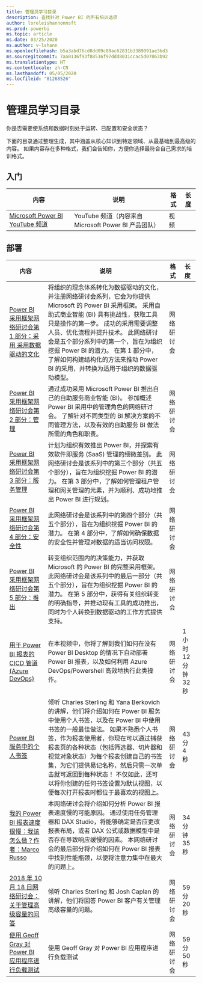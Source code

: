 ```yaml
---
title: 管理员学习目录
description: 查找针对 Power BI 的所有培训选项
author: loreleishannonmsft
ms.prod: powerbi
ms.topic: article
ms.date: 03/25/2020
ms.author: v-lshann
ms.openlocfilehash: b5a3abd76cd8dd09c89ac62831b3389091ae3bd3
ms.sourcegitcommit: 7aa0136f93f88516f97ddd8031ccac5d07863b92
ms.translationtype: HT
ms.contentlocale: zh-CN
ms.lasthandoff: 05/05/2020
ms.locfileid: "81268526"
---
```

# <a name="administrators-learning-catalog"></a>管理员学习目录

你是否需要使系统和数据时刻处于运转、已配置和安全状态？

下面的目录通过整理生成，其中涵盖从核心知识到特定领域、从最基础到最高级的内容。 如果内容存在多种格式，我们会告知你，方便你选择最符合自己需求的培训格式。

## <a name="get-started"></a>入门<a name="get-started"></a>
| 内容 | 说明  | 格式 | 长度 |
|-------------------------------------------------------------------------------------|---------------------------------------------------------------------|--------|--------|
| [Microsoft Power BI YouTube 频道](https://www.youtube.com/user/mspowerbi/videos) | YouTube 频道（内容来自 Microsoft Power BI 产品团队） | 视频 |        |
## <a name="deploy"></a>部署<a name="deploy"></a>
| 内容 | 说明  | 格式 | 长度 |
|-------------------------------------------------------------------------------------|---------------------------------------------------------------------|--------|--------|
| [Power BI 采用框架网络研讨会第 1 部分：采用 采用数据驱动的文化](https://info.microsoft.com/ww-landing-powerbi-adoption-ondemand.html?Is=Website)                                | 将组织的理念体系转化为数据驱动的文化，并注册网络研讨会系列，它会为你提供 Microsoft 的 Power BI 采用框架。 采用自助式商业智能 (BI) 具有挑战性，获取工具只是操作的第一步。 成功的采用需要调整人员、优化流程并提升技术。 此网络研讨会是五个部分系列中的第一个，旨在为组织挖掘 Power BI 的潜力。 在第 1 部分中，了解如何构建结构化的方法来推动 Power BI 的采用，并转换为适用于组织的数据驱动模型。   | 网络研讨会 |                 |
| [Power BI 采用框架网络研讨会第 2 部分：管理](https://info.microsoft.com/ww-ondemand-powerbi-governance.html?Is=Website)  | 通过成功采用 Microsoft Power BI 推出自己的自助服务商业智能 (BI)。 参加概述 Power BI 采用中的管理角色的网络研讨会。 了解针对不同类型的 BI 解决方案的不同管理方法，以及有效的自助服务 BI 做法所需的角色和职责。  | 网络研讨会 |                 |
| [Power BI 采用框架网络研讨会第 3 部分：服务管理](https://info.microsoft.com/ww-ondemand-pbi-adoption-framework-part3.html)  | 计划为组织有效推出 Power BI，并探索有效软件即服务 (SaaS) 管理的细微差别。 此网络研讨会是该系列中的第三个部分（共五个部分），旨在为组织挖掘 Power BI 的潜力。 在第 3 部分中，了解如何管理租户管理和网关管理的元素，并为顺利、成功地推出 Power BI 进行规划。  | 网络研讨会 |                 |
| [Power BI 采用框架网络研讨会第 4 部分：安全性](https://info.microsoft.com/ww-ondemand-pbi-adoption-framework-part4.html)  | 此网络研讨会是该系列中的第四个部分（共五个部分），旨在为组织挖掘 Power BI 的潜力。 在第 4 部分中，了解如何确保数据的安全性并管理对数据的适当访问权限。  | 网络研讨会 |                 |
| [Power BI 采用框架网络研讨会第 5 部分：推出](https://info.microsoft.com/ww-ondemand-powerbi-adoption-part5-rollout.html)   | 转变组织范围内的决策能力，并获取 Microsoft 的 Power BI 的完整采用框架。 此网络研讨会是该系列中的最后一部分（共五个部分），旨在为组织挖掘 Power BI 的潜力。 在第 5 部分中，获得有关组织转变的明确指导，并推动现有工具的成功推出，同时为个人转换到数据驱动的工作方式提供支持。  | 网络研讨会 |                 |
| [用于 Power BI 报表的 CICD 管道 (Azure DevOps)](https://community.powerbi.com/t5/Webinars-and-Video-Gallery/CICD-Pipeline-for-PowerBI-Reports-Azure-DevOps/td-p/864450)  | 在本视频中，你将了解到我们如何在没有 Power BI Desktop 的情况下自动部署 Power BI 报表，以及如何利用 Azure DevOps/Powershell 高效地执行此类操作。 | 网络研讨会 | 1 小时 12 分钟 32 秒 |
| [Power BI 服务中的个人书签](https://community.powerbi.com/t5/Webinars-and-Video-Gallery/Personal-Bookmarks-in-the-Power-BI-Service/td-p/616418)  | 倾听 Charles Sterling 和 Yana Berkovich 的讲解，他们将介绍如何在 Power BI 服务中使用个人书签，以及在 Power BI 中使用书签的一般最佳做法。 如果不熟悉个人书签，作为报表使用者，你现在可以通过捕获报表页的各种状态（包括筛选器、切片器和视觉对象状态）为每个报表创建自己的书签集，为它们提供易记名称，然后只需一次单击就可返回到每种状态！ 不仅如此，还可以将你创建的任何书签设置为默认视图，以便每次打开报表时都位于最喜欢的视图上。 | 网络研讨会 | 43 分 4 秒      |
| [我的 Power BI 报表速度很慢：我该怎么做？作者：Marco Russo](https://community.powerbi.com/t5/Webinars-and-Video-Gallery/My-Power-BI-report-is-slow-what-should-I-do-by-Marco-Russo/td-p/547348) | 本网络研讨会将介绍如何分析 Power BI 报表速度慢的可能原因。 通过使用任务管理器和 DAX Studio，将能够确定是否应更改报表布局，或者 DAX 公式或数据模型中是否存在导致响应缓慢的因素。  本网络研讨会的最后部分将介绍如何在 Power BI 报表中找到性能瓶颈，以便将注意力集中在最大的问题上。  | 网络研讨会 | 34 分钟 35 秒     |
| [2018 年 10 月 18 日网络研讨会：关于管理高级容量的问答](https://community.powerbi.com/t5/Webinars-and-Video-Gallery/10-18-18-Webinar-Q-amp-A-on-Managing-Premium-Capacities/td-p/535555)  | 倾听 Charles Sterling 和 Josh Caplan 的讲解，他们将回答 Power BI 客户有关管理高级容量的问题。  | 网络研讨会 | 59 分 20 秒     |
| [使用 Geoff Gray 对 Power BI 应用程序进行负载测试](https://community.powerbi.com/t5/Webinars-and-Video-Gallery/Load-Test-your-Power-BI-Applications-with-Geoff-Gray/td-p/397357)  | 使用 Geoff Gray 对 Power BI 应用程序进行负载测试  | 网络研讨会 | 59 分 50 秒     |
